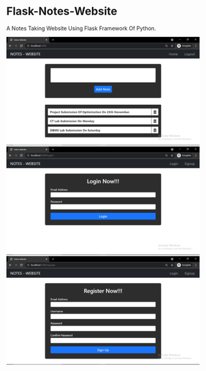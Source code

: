 # Flask-Notes-Website
A Notes Taking Website Using Flask Framework Of Python.

<img src="https://github.com/Nevilkumar/Flask-Notes-Website/blob/main/Readme_Images/1.png" />

<img src="https://github.com/Nevilkumar/Flask-Notes-Website/blob/main/Readme_Images/2.png" />

<img src="https://github.com/Nevilkumar/Flask-Notes-Website/blob/main/Readme_Images/3.png" />
